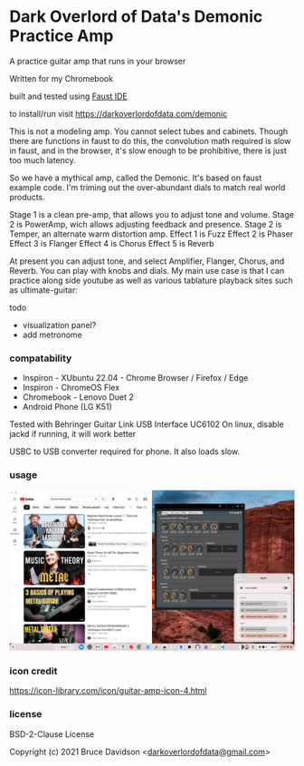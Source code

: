 # Dark Overlord of Data's Demonic Practice Amp

A practice guitar amp that runs in your browser

Written for my Chromebook

built and tested using [Faust IDE](https://faustide.grame.fr/index.html)

to install/run visit https://darkoverlordofdata.com/demonic

This is not a modeling amp. You cannot select tubes and cabinets. Though there are functions in faust to do this, the convolution math required is slow in faust, and in the browser, it's slow enough to be prohibitive, there is just too much latency.

So we have a mythical amp, called the Demonic. It's based on faust example code.
I'm triming out the over-abundant dials to match real world products.

Stage 1 is a clean pre-amp, that allows you to adjust tone and volume.
Stage 2 is PowerAmp, wich allows adjusting feedback and presence.
Stage 2 is Temper, an alternate warm distortion amp.
Effect 1 is Fuzz
Effect 2 is Phaser
Effect 3 is Flanger
Effect 4 is Chorus
Effect 5 is Reverb





At present you can adjust tone, and select Amplifier, Flanger, Chorus, and Reverb. You can play with knobs and dials.
My main use case is that I can practice along side youtube as well as various tablature playback sites such as ultimate-guitar:

todo
* visualization panel?
* add metronome

### compatability

* Inspiron - XUbuntu 22.04  - Chrome Browser / Firefox / Edge
* Inspiron - ChromeOS Flex 
* Chromebook - Lenovo Duet 2
* Android Phone (LG K51)

Tested with Behringer Guitar Link USB Interface UC6102
On linux, disable jackd if running, it will work better

USBC to USB converter required for phone. It also loads slow.

### usage

![alt use-case](https://github.com/darkoverlordofdata/demonic/blob/main/use-case-1.png?raw=true)

### icon credit

https://icon-library.com/icon/guitar-amp-icon-4.html



### license
BSD-2-Clause License

Copyright (c) 2021 Bruce Davidson &lt;darkoverlordofdata@gmail.com&gt;




